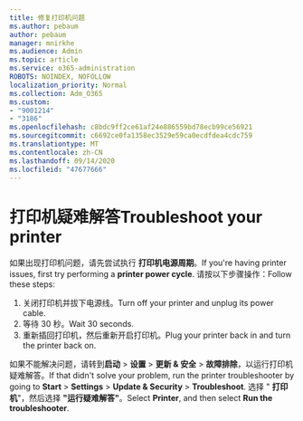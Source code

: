 ```yaml
---
title: 修复打印机问题
ms.author: pebaum
author: pebaum
manager: mnirkhe
ms.audience: Admin
ms.topic: article
ms.service: o365-administration
ROBOTS: NOINDEX, NOFOLLOW
localization_priority: Normal
ms.collection: Adm_O365
ms.custom:
- "9001214"
- "3186"
ms.openlocfilehash: c8bdc9ff2ce61af24e886559bd78ecb99ce56921
ms.sourcegitcommit: c6692ce0fa1358ec3529e59ca0ecdfdea4cdc759
ms.translationtype: MT
ms.contentlocale: zh-CN
ms.lasthandoff: 09/14/2020
ms.locfileid: "47677666"
---
```

# <a name="troubleshoot-your-printer"></a><span data-ttu-id="8f77c-102">打印机疑难解答</span><span class="sxs-lookup"><span data-stu-id="8f77c-102">Troubleshoot your printer</span></span>

<span data-ttu-id="8f77c-103">如果出现打印机问题，请先尝试执行 **打印机电源周期**。</span><span class="sxs-lookup"><span data-stu-id="8f77c-103">If you're having printer issues, first try performing a **printer power cycle**.</span></span> <span data-ttu-id="8f77c-104">请按以下步骤操作：</span><span class="sxs-lookup"><span data-stu-id="8f77c-104">Follow these steps:</span></span>

1. <span data-ttu-id="8f77c-105">关闭打印机并拔下电源线。</span><span class="sxs-lookup"><span data-stu-id="8f77c-105">Turn off your printer and unplug its power cable.</span></span>
2. <span data-ttu-id="8f77c-106">等待 30 秒。</span><span class="sxs-lookup"><span data-stu-id="8f77c-106">Wait 30 seconds.</span></span>
3. <span data-ttu-id="8f77c-107">重新插回打印机，然后重新开启打印机。</span><span class="sxs-lookup"><span data-stu-id="8f77c-107">Plug your printer back in and turn the printer back on.</span></span>

<span data-ttu-id="8f77c-108">如果不能解决问题，请转到**启动**  >  **设置**  >  **更新 & 安全**  >  **故障排除**，以运行打印机疑难解答。</span><span class="sxs-lookup"><span data-stu-id="8f77c-108">If that didn't solve your problem, run the printer troubleshooter by going to **Start** > **Settings** > **Update & Security** > **Troubleshoot**.</span></span> <span data-ttu-id="8f77c-109">选择 " **打印机**"，然后选择 **"运行疑难解答"**。</span><span class="sxs-lookup"><span data-stu-id="8f77c-109">Select **Printer**, and then select **Run the troubleshooter**.</span></span>